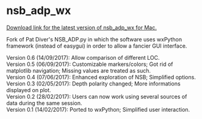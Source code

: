 # nsb_adp_wx

[Download link for the latest version of nsb_adp_wx for Mac.](https://github.com/plannapus/nsb_adp_wx/raw/master/NSB_ADP_wx%200.6.1%20mac.zip)

Fork of Pat Diver's NSB_ADP.py in which the software uses wxPython framework (instead of easygui) in order to allow a fancier GUI interface.

Version 0.6 (14/09/2017): Allow comparison of different LOC.  
Version 0.5 (06/09/2017): Customizable markers/colors; Got rid of matplotlib navigation; Missing values are treated as such.  
Version 0.4 (07/06/2017): Enhanced exploration of NSB; Simplified options.  
Version 0.3 (02/05/2017): Depth polarity changed; More informations displayed on plot.  
Version 0.2 (28/02/2017): Users can now work using several sources of data during the same session.  
Version 0.1 (14/02/2017): Ported to wxPython; Simplified user interaction.  
